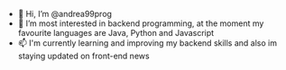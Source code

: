 - 👋 Hi, I’m @andrea99prog
- 👀 I’m most interested in backend programming, at the moment my favourite languages are Java, Python and Javascript
- 📫 I'm currently learning and improving my backend skills and also im staying updated on front-end news

<!---
andrea99prog/andrea99prog is a ✨ special ✨ repository because its `README.md` (this file) appears on your GitHub profile.
You can click the Preview link to take a look at your changes.
--->
